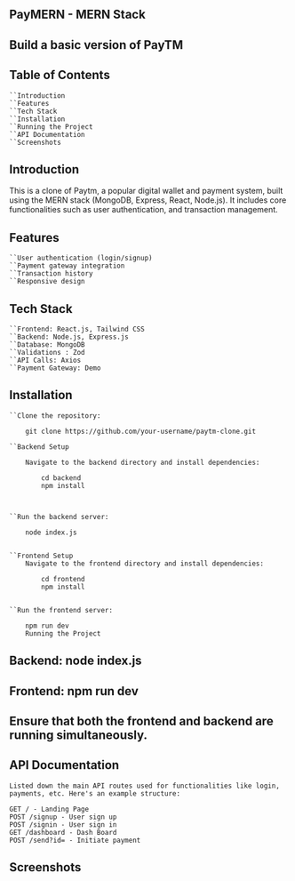 ## PayMERN - MERN Stack
## Build a basic version of PayTM

## Table of Contents
    ``Introduction
    ``Features
    ``Tech Stack
    ``Installation
    ``Running the Project
    ``API Documentation
    ``Screenshots


## Introduction

This is a clone of Paytm, a popular digital wallet and payment system, built using the MERN stack (MongoDB, Express, React, Node.js). It includes core functionalities such as user authentication, and transaction management.

## Features
    ``User authentication (login/signup)
    ``Payment gateway integration
    ``Transaction history
    ``Responsive design

## Tech Stack
    ``Frontend: React.js, Tailwind CSS
    ``Backend: Node.js, Express.js
    ``Database: MongoDB
    ``Validations : Zod
    ``API Calls: Axios
    ``Payment Gateway: Demo

## Installation
    ``Clone the repository:

        git clone https://github.com/your-username/paytm-clone.git


<!-- Navigate to the backend & frontend directories:

cd backend
cd frontend -->

    ``Backend Setup

        Navigate to the backend directory and install dependencies:

            cd backend
            npm install



    ``Run the backend server:

        node index.js


    ``Frontend Setup
        Navigate to the frontend directory and install dependencies:

            cd frontend
            npm install


    ``Run the frontend server:

        npm run dev
        Running the Project

        
## Backend: node index.js
## Frontend: npm run dev
## Ensure that both the frontend and backend are running simultaneously.

## API Documentation
    Listed down the main API routes used for functionalities like login, payments, etc. Here's an example structure:

    GET / - Landing Page
    POST /signup - User sign up
    POST /signin - User sign in
    GET /dashboard - Dash Board
    POST /send?id= - Initiate payment



## Screenshots
